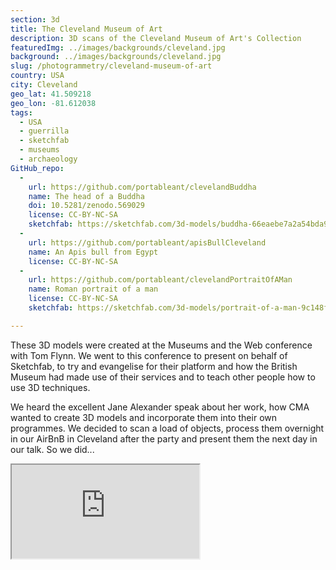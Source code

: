 ```yaml
---
section: 3d
title: The Cleveland Museum of Art
description: 3D scans of the Cleveland Museum of Art's Collection
featuredImg: ../images/backgrounds/cleveland.jpg
background: ../images/backgrounds/cleveland.jpg
slug: /photogrammetry/cleveland-museum-of-art
country: USA
city: Cleveland
geo_lat: 41.509218
geo_lon: -81.612038
tags:
  - USA
  - guerrilla
  - sketchfab
  - museums
  - archaeology 
GitHub_repo:
  -
    url: https://github.com/portableant/clevelandBuddha
    name: The head of a Buddha
    doi: 10.5281/zenodo.569029
    license: CC-BY-NC-SA
    sketchfab: https://sketchfab.com/3d-models/buddha-66eaebe7a2a54bda9a41a1490f483a37
  -
    url: https://github.com/portableant/apisBullCleveland
    name: An Apis bull from Egypt
    license: CC-BY-NC-SA
  -
    url: https://github.com/portableant/clevelandPortraitOfAMan
    name: Roman portrait of a man
    license: CC-BY-NC-SA
    sketchfab: https://sketchfab.com/3d-models/portrait-of-a-man-9c148f09ec5e4b95835ef34e15f2acc0

---
```

These 3D models were created at the Museums and the Web conference with Tom Flynn. We went to this conference to present on
behalf of Sketchfab, to try and evangelise for their platform and how the British Museum had 
made use of their services and to teach other people how to use 3D techniques. 

We heard the excellent Jane Alexander speak about her work, how CMA wanted to create 3D models and incorporate them into their
own programmes. We decided to scan a load of objects, process them overnight in our AirBnB in Cleveland after the 
party and present them the next day in our talk. So we did...

<div class="ratio  ratio-1x1 mb-3">
    <iframe title="A 3D model"  src="https://sketchfab.com/playlists/embed?collection=ce9a3d1cbd23460e9ad9390aa5b9972e"  allow="autoplay; fullscreen; vr" mozallowfullscreen="true" webkitallowfullscreen="true"></iframe>
</div>
